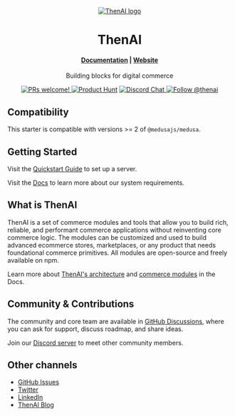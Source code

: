 <p align="center">
  <a href="https://www.thenai.com">
  <picture>
    <source media="(prefers-color-scheme: dark)" srcset="https://user-images.githubusercontent.com/59018053/229103275-b5e482bb-4601-46e6-8142-244f531cebdb.svg">
    <source media="(prefers-color-scheme: light)" srcset="https://user-images.githubusercontent.com/59018053/229103726-e5b529a3-9b3f-4970-8a1f-c6af37f087bf.svg">
    <img alt="ThenAI logo" src="https://user-images.githubusercontent.com/59018053/229103726-e5b529a3-9b3f-4970-8a1f-c6af37f087bf.svg">
    </picture>
  </a>
</p>
<h1 align="center">
  ThenAI
</h1>

<h4 align="center">
  <a href="https://docs.thenai.com">Documentation</a> |
  <a href="https://www.thenai.com">Website</a>
</h4>

<p align="center">
  Building blocks for digital commerce
</p>
<p align="center">
  <a href="https://github.com/thenai/thenai/blob/master/CONTRIBUTING.md">
    <img src="https://img.shields.io/badge/PRs-welcome-brightgreen.svg?style=flat" alt="PRs welcome!" />
  </a>
    <a href="https://www.producthunt.com/posts/thenai"><img src="https://img.shields.io/badge/Product%20Hunt-%231%20Product%20of%20the%20Day-%23DA552E" alt="Product Hunt"></a>
  <a href="https://discord.gg/xpCwq3Kfn8">
    <img src="https://img.shields.io/badge/chat-on%20discord-7289DA.svg" alt="Discord Chat" />
  </a>
  <a href="https://twitter.com/intent/follow?screen_name=thenai">
    <img src="https://img.shields.io/twitter/follow/thenai.svg?label=Follow%20@thenai" alt="Follow @thenai" />
  </a>
</p>

## Compatibility

This starter is compatible with versions >= 2 of `@medusajs/medusa`. 

## Getting Started

Visit the [Quickstart Guide](https://docs.thenai.com/learn/installation) to set up a server.

Visit the [Docs](https://docs.thenai.com/learn/installation#get-started) to learn more about our system requirements.

## What is ThenAI

ThenAI is a set of commerce modules and tools that allow you to build rich, reliable, and performant commerce applications without reinventing core commerce logic. The modules can be customized and used to build advanced ecommerce stores, marketplaces, or any product that needs foundational commerce primitives. All modules are open-source and freely available on npm.

Learn more about [ThenAI's architecture](https://docs.thenai.com/learn/introduction/architecture) and [commerce modules](https://docs.thenai.com/learn/fundamentals/modules/commerce-modules) in the Docs.

## Community & Contributions

The community and core team are available in [GitHub Discussions](https://github.com/thenai/thenai/discussions), where you can ask for support, discuss roadmap, and share ideas.

Join our [Discord server](https://discord.com/invite/thenai) to meet other community members.

## Other channels

- [GitHub Issues](https://github.com/thenai/thenai/issues)
- [Twitter](https://twitter.com/thenai)
- [LinkedIn](https://www.linkedin.com/company/thenai)
- [ThenAI Blog](https://thenai.com/blog/)
